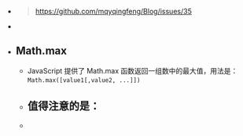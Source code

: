 - > https://github.com/mqyqingfeng/Blog/issues/35
-
- ## Math.max
	- JavaScript 提供了 Math.max 函数返回一组数中的最大值，用法是：`Math.max([value1[,value2, ...]])`
	- 值得注意的是：
		-
	-